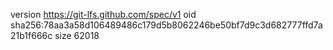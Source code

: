 version https://git-lfs.github.com/spec/v1
oid sha256:78aa3a58d106489486c179d5b8062246be50bf7d9c3d682777ffd7a21b1f666c
size 62018
